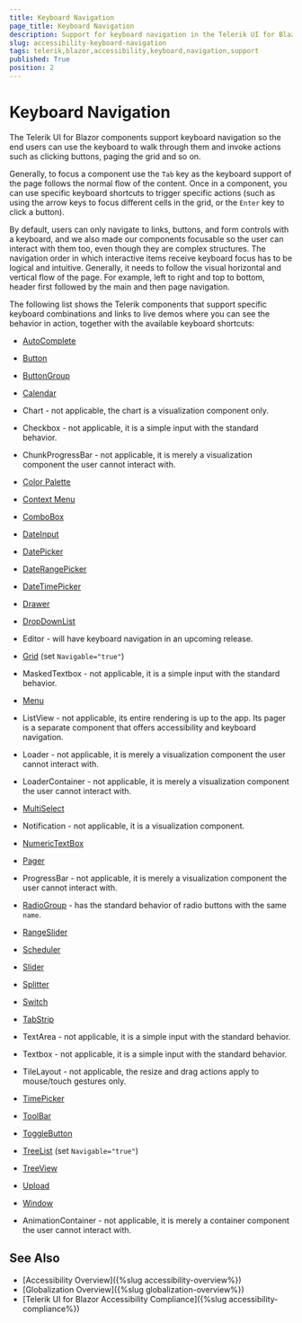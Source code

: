 ```yaml
---
title: Keyboard Navigation
page_title: Keyboard Navigation
description: Support for keyboard navigation in the Telerik UI for Blazor suite.
slug: accessibility-keyboard-navigation
tags: telerik,blazor,accessibility,keyboard,navigation,support
published: True
position: 2
---
```


# Keyboard Navigation

The Telerik UI for Blazor components support keyboard navigation so the end users can use the keyboard to walk through them and invoke actions such as clicking buttons, paging the grid and so on.

Generally, to focus a component use the `Tab` key as the keyboard support of the page follows the normal flow of the content. Once in a component, you can use specific keyboard shortcuts to trigger specific actions (such as using the arrow keys to focus different cells in the grid, or the `Enter` key to click a button).

By default, users can only navigate to links, buttons, and form controls with a keyboard, and we also made our components focusable so the user can interact with them too, even though they are complex structures. The navigation order in which interactive items receive keyboard focus has to be logical and intuitive. Generally, it needs to follow the visual horizontal and vertical flow of the page. For example, left to right and top to bottom, header first followed by the main and then page navigation.

The following list shows the Telerik components that support specific keyboard combinations and links to live demos where you can see the behavior in action, together with the available keyboard shortcuts:

* [AutoComplete](https://demos.telerik.com/blazor-ui/autocomplete/keyboard-navigation)

* [Button](https://demos.telerik.com/blazor-ui/button/keyboard-navigation)

* [ButtonGroup](https://demos.telerik.com/blazor-ui/buttongroup/keyboard-navigation)

* [Calendar](https://demos.telerik.com/blazor-ui/calendar/keyboard-navigation)

* Chart - not applicable, the chart is a visualization component only.

* Checkbox - not applicable, it is a simple input with the standard behavior.

* ChunkProgressBar - not applicable, it is merely a visualization component the user cannot interact with.

* [Color Palette](https://demos.telerik.com/blazor-ui/colorpalette/keyboard-navigation)

* [Context Menu](https://demos.telerik.com/blazor-ui/contextmenu/keyboard-navigation)

* [ComboBox](https://demos.telerik.com/blazor-ui/combobox/keyboard-navigation)

* [DateInput](https://demos.telerik.com/blazor-ui/dateinput/keyboard-navigation)

* [DatePicker](https://demos.telerik.com/blazor-ui/datepicker/keyboard-navigation)

* [DateRangePicker](https://demos.telerik.com/blazor-ui/daterangepicker/keyboard-navigation)

* [DateTimePicker](https://demos.telerik.com/blazor-ui/datetimepicker/keyboard-navigation)

* [Drawer](https://demos.telerik.com/blazor-ui/drawer/keyboard-navigation)

* [DropDownList](https://demos.telerik.com/blazor-ui/dropdownlist/keyboard-navigation)

* Editor - will have keyboard navigation in an upcoming release.

* [Grid](https://demos.telerik.com/blazor-ui/grid/keyboard-navigation) (set `Navigable="true"`)

* MaskedTextbox - not applicable, it is a simple input with the standard behavior.

* [Menu](https://demos.telerik.com/blazor-ui/menu/keyboard-navigation)

* ListView - not applicable, its entire rendering is up to the app. Its pager is a separate component that offers accessibility and keyboard navigation.

* Loader - not applicable, it is merely a visualization component the user cannot interact with.

* LoaderContainer - not applicable, it is merely a visualization component the user cannot interact with.

* [MultiSelect](https://demos.telerik.com/blazor-ui/multiselect/keyboard-navigation)

* Notification - not applicable, it is a visualization component. 

* [NumericTextBox](https://demos.telerik.com/blazor-ui/numerictextbox/keyboard-navigation)

* [Pager](https://demos.telerik.com/blazor-ui/pager/keyboard-navigation)

* ProgressBar - not applicable, it is merely a visualization component the user cannot interact with.

* [RadioGroup](https://demos.telerik.com/blazor-ui/radiogroup/keyboard-navigation) - has the standard behavior of radio buttons with the same `name`.

* [RangeSlider](https://demos.telerik.com/blazor-ui/rangeslider/keyboard-navigation)

* [Scheduler](https://demos.telerik.com/blazor-ui/scheduler/keyboard-navigation)

* [Slider](https://demos.telerik.com/blazor-ui/slider/keyboard-navigation)

* [Splitter](https://demos.telerik.com/blazor-ui/splitter/keyboard-navigation)

* [Switch](https://demos.telerik.com/blazor-ui/switch/keyboard-navigation)

* [TabStrip](https://demos.telerik.com/blazor-ui/tabstrip/keyboard-navigation)

* TextArea - not applicable, it is a simple input with the standard behavior.

* Textbox - not applicable, it is a simple input with the standard behavior.

* TileLayout - not applicable, the resize and drag actions apply to mouse/touch gestures only.

* [TimePicker](https://demos.telerik.com/blazor-ui/timepicker/keyboard-navigation)

* [ToolBar](https://demos.telerik.com/blazor-ui/toolbar/keyboard-navigation)

* [ToggleButton](https://demos.telerik.com/blazor-ui/togglebutton/keyboard-navigation)

* [TreeList](https://demos.telerik.com/blazor-ui/treelist/keyboard-navigation) (set `Navigable="true"`)

* [TreeView](https://demos.telerik.com/blazor-ui/treeview/keyboard-navigation)

* [Upload](https://demos.telerik.com/blazor-ui/upload/keyboard-navigation)

* [Window](https://demos.telerik.com/blazor-ui/window/keyboard-navigation)

* AnimationContainer - not applicable, it is merely a container component the user cannot interact with.

## See Also

  * [Accessibility Overview]({%slug accessibility-overview%})
  * [Globalization Overview]({%slug globalization-overview%})
  * [Telerik UI for Blazor Accessibility Compliance]({%slug accessibility-compliance%})
